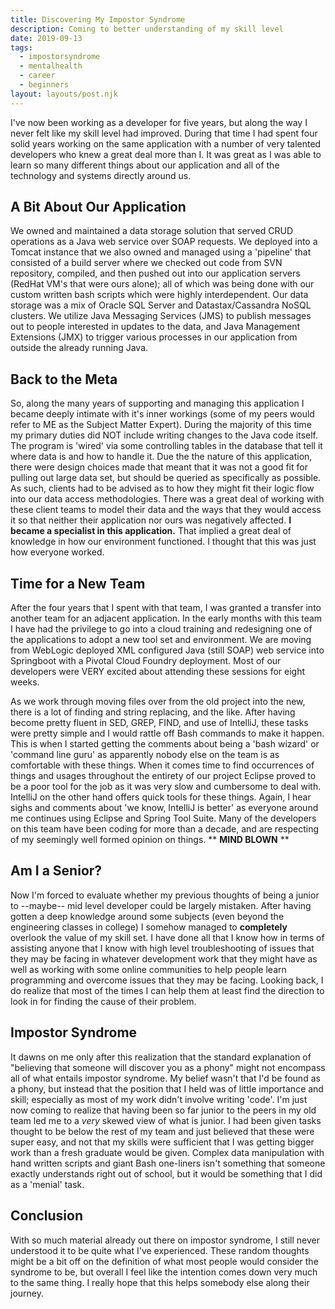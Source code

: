 ```yaml
---  
title: Discovering My Impostor Syndrome  
description: Coming to better understanding of my skill level  
date: 2019-09-13  
tags:  
  - impostorsyndrome  
  - mentalhealth
  - career  
  - beginners
layout: layouts/post.njk    
---  
```


I've now been working as a developer for five years, but along the way I never felt like my skill level had improved. During that time I had spent four solid years working on the same application with a number of very talented developers who knew a great deal more than I. It was great as I was able to learn so many different things about our application and all of the technology and systems directly around us. 

## A Bit About Our Application ##
We owned and maintained a data storage solution that served CRUD operations as a Java web service over SOAP requests. We deployed into a Tomcat instance that we also owned and managed using a 'pipeline' that consisted of a build server where we checked out code from SVN repository, compiled, and then pushed out into our application servers (RedHat VM's that were ours alone); all of which was being done with our custom written bash scripts which were highly interdependent. Our data storage was a mix of Oracle SQL Server and Datastax/Cassandra NoSQL clusters. We utilize Java Messaging Services (JMS) to publish messages out to people interested in updates to the data, and Java Management Extensions (JMX) to trigger various processes in our application from outside the already running Java. 

## Back to the Meta ## 
So, along the many years of supporting and managing this application I became deeply intimate with it's inner workings (some of my peers would refer to ME as the Subject Matter Expert).  During the majority of this time my primary duties did NOT include writing changes to the Java code itself.  The program is 'wired' via some controlling tables in the database that tell it where data is and how to handle it. Due the the nature of this application, there were design choices made that meant that it was not a good fit for pulling out large data set, but should be queried as specifically as possible. As such, clients had to be advised as to how they might fit their logic flow into our data access methodologies.  There was a great deal of working with these client teams to model their data and the ways that they would access it so that neither their application nor ours was negatively affected.  **I became a specialist in this application.**  That implied a great deal of knowledge in how our environment functioned.  I thought that this was just how everyone worked.  

## Time for a New Team ##
After the four years that I spent with that team, I was granted a transfer into another team for an adjacent application.  In the early months with this team I have had the privilege to go into a cloud training and redesigning one of the applications to adopt a new tool set and environment.  We are moving from WebLogic deployed XML configured Java (still SOAP) web service into Springboot with a Pivotal Cloud Foundry deployment.  Most of our developers were VERY excited about attending these sessions for eight weeks.

As we work through moving files over from the old project into the new, there is a lot of finding and string replacing, and the like.  After having become pretty fluent in SED, GREP, FIND, and use of IntelliJ, these tasks were pretty simple and I would rattle off Bash commands to make it happen.  This is when I started getting the comments about being a 'bash wizard' or 'command line guru' as apparently nobody else on the team is as comfortable with these things.  When it comes time to find occurrences of things and usages throughout the entirety of our project Eclipse proved to be a poor tool for the job as it was very slow and cumbersome to deal with.  IntelliJ on the other hand offers quick tools for these things.  Again, I hear sighs and comments about 'we know, IntelliJ is better' as everyone around me continues using Eclipse and Spring Tool Suite.  Many of the developers on this team have been coding for more than a decade, and are respecting of my seemingly well formed opinion on things.  ** **MIND BLOWN** **   

## Am I a Senior? ##
Now I'm forced to evaluate whether my previous thoughts of being a junior to --maybe-- mid level developer could be largely mistaken.  After having gotten a deep knowledge around some subjects (even beyond the engineering classes in college) I somehow managed to **completely** overlook the value of my skill set.  I have done all that I know how in terms of assisting anyone that I know with high level troubleshooting of issues that they may be facing in whatever development work that they might have as well as working with some online communities to help people learn programming and overcome issues that they may be facing.  Looking back, I do realize that most of the times I can help them at least find the direction to look in for finding the cause of their problem.  

## Impostor Syndrome ##
It dawns on me only after this realization that the standard explanation of "believing that someone will discover you as a phony" might not encompass all of what entails impostor syndrome.  My belief wasn't that I'd be found as a phony, but instead that the position that I held was of little importance and skill; especially as most of my work didn't involve writing 'code'.  I'm just now coming to realize that having been so far junior to the peers in my old team led me to a *very* skewed view of what is junior.  I had been given tasks thought to be below the rest of my team and just believed that these were super easy, and not that my skills were sufficient that I was getting bigger work than a fresh graduate would be given.  Complex data manipulation with hand written scripts and giant Bash one-liners isn't something that someone exactly understands right out of school, but it would be something that I did as a 'menial' task.  

## Conclusion ##
With so much material already out there on impostor syndrome, I still never understood it to be quite what I've experienced.  These random thoughts might be a bit off on the definition of what most people would consider the syndrome to be, but overall I feel like the intention comes down very much to the same thing.  I really hope that this helps somebody else along their journey. 

